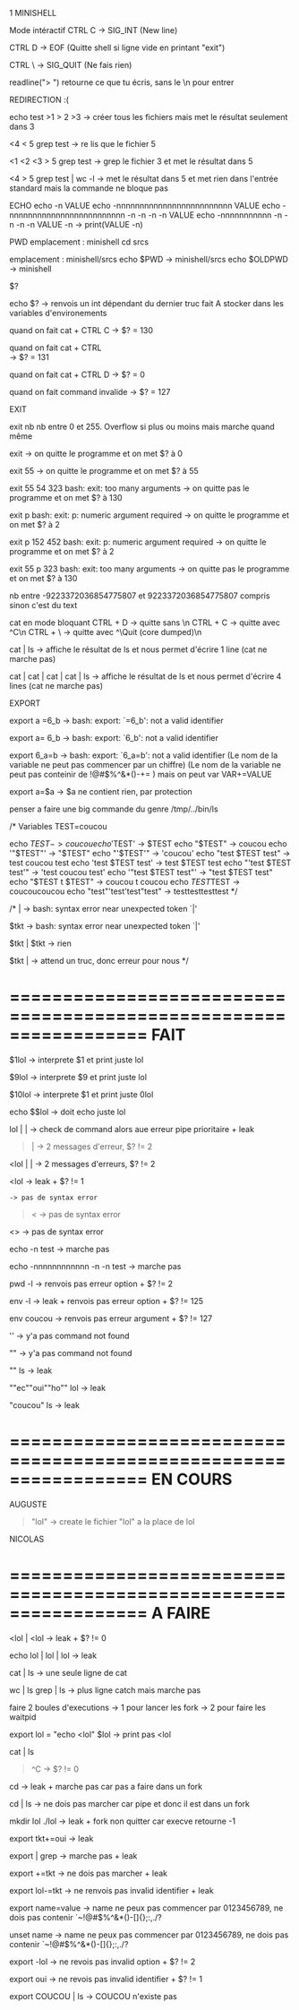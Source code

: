 1 MINISHELL

Mode intéractif
CTRL C -> SIG_INT
	(New line)

CTRL D -> EOF
	(Quitte shell si ligne vide en printant "exit")

CTRL \ -> SIG_QUIT
	(Ne fais rien)


readline("> ")
	retourne ce que tu écris, sans le \n pour entrer


REDIRECTION :(

echo test >1 > 2 >3
	-> créer tous les fichiers mais met le résultat seulement dans 3

<4 < 5 grep test
	-> re lis que le fichier 5

<1 <2 <3 > 5 grep test
	-> grep le fichier 3 et met le résultat dans 5

<4 > 5 grep test | wc -l
	-> met le résultat dans 5 et met rien dans l'entrée standard mais la commande ne bloque pas

ECHO
echo -n VALUE
echo -nnnnnnnnnnnnnnnnnnnnnnnnn VALUE
echo -nnnnnnnnnnnnnnnnnnnnnnnnn -n -n -n -n VALUE
echo -nnnnnnnnnnn -n -n -n -n VALUE -n
	-> print(VALUE -n)


PWD
emplacement : minishell
cd srcs

emplacement : minishell/srcs
echo $PWD
	-> minishell/srcs
echo $OLDPWD
	-> minishell



$?

echo $?
	-> renvois un int dépendant du dernier truc fait
A stocker dans les variables d'environements

quand on fait cat + CTRL C
	-> $? = 130

quand on fait cat + CTRL \
	-> $? = 131

quand on fait cat + CTRL D
	-> $? = 0

quand on fait command invalide
	-> $? = 127



EXIT

exit nb
	nb entre 0 et 255. Overflow si plus ou moins mais marche quand même

exit
	-> on quitte le programme et on met $? à 0

exit 55
	-> on quitte le programme et on met $? à 55

exit 55 54 323
	bash: exit: too many arguments
	-> on quitte pas le programme et on met $? à 130

exit p
	bash: exit: p: numeric argument required
	-> on quitte le programme et on met $? à 2

exit p 152 452
	bash: exit: p: numeric argument required
	-> on quitte le programme et on met $? à 2

exit 55 p 323
	bash: exit: too many arguments
	-> on quitte pas le programme et on met $? à 130

nb entre -9223372036854775807 et 9223372036854775807 compris
	sinon c'est du text



cat en mode bloquant
CTRL + D -> quitte sans \n
CTRL + C -> quitte avec ^C\n
CTRL + \ -> quitte avec ^\Quit (core dumped)\n


cat | ls
	-> affiche le résultat de ls et nous permet d'écrire 1 line (cat ne marche pas)

cat | cat | cat | cat | ls
	-> affiche le résultat de ls et nous permet d'écrire 4 lines (cat ne marche pas)



EXPORT

export a =6_b
	-> bash: export: `=6_b': not a valid identifier

export a= 6_b
	-> bash: export: `6_b': not a valid identifier

export 6_a=b
	-> bash: export: `6_a=b': not a valid identifier
(Le nom de la variable ne peut pas commencer par un chiffre)
(Le nom de la variable ne peut pas conteinir de !@#$%^&*()-+= )
	mais on peut var VAR+=VALUE

export a=$a
	-> $a ne contient rien, par protection


penser a faire une big commande du genre
/tmp/../bin/ls


/*
Variables
TEST=coucou

echo $TEST					-> coucou
echo '$TEST'				-> $TEST
echo "$TEST"				-> coucou
echo '"$TEST"'				-> "$TEST"
echo "'$TEST'"				-> 'coucou'
echo "test $TEST test"		-> test coucou test
echo 'test $TEST test'		-> test $TEST test
echo "'test $TEST test'"	-> 'test coucou test'
echo '"test $TEST test"'	-> "test $TEST test"
echo "$TEST t $TEST" 		-> coucou t coucou
echo $TEST$TEST				-> coucoucoucou
echo "test"'test'test"test"	-> testtesttesttest
*/


/*
|
-> bash: syntax error near unexpected token `|'

$tkt
-> bash: syntax error near unexpected token `|'

$tkt | $tkt
-> rien

$tkt |
-> attend un truc, donc erreur pour nous
*/


=================================================================
								FAIT
=================================================================

$1lol
	-> interprete $1 et print juste lol

$9lol
	-> interprete $9 et print juste lol

$10lol
	-> interprete $1 et print juste 0lol

echo $$lol
	-> doit echo juste lol

lol | |
	-> check de command alors aue erreur pipe prioritaire + leak

>|
	-> 2 messages d'erreur, $? != 2

<lol | |
	-> 2 messages d'erreurs, $? != 2

<lol
	-> leak + $? != 1

>>>
	-> pas de syntax error

><
	-> pas de syntax error

<>
	-> pas de syntax error

echo -n test
	-> marche pas

echo -nnnnnnnnnnnn -n -n test
	-> marche pas

pwd -l
	-> renvois pas erreur option + $? != 2

env -l
	-> leak + renvois pas erreur option + $? != 125

env coucou
	-> renvois pas erreur argument + $? != 127

''
	-> y'a pas command not found

""
	-> y'a pas command not found

"" ls
	-> leak

""ec""oui""ho"" lol
	-> leak

"coucou" ls
	-> leak

=================================================================
								EN COURS
=================================================================
AUGUSTE

> "lol"
	-> create le fichier "lol" a la place de lol

NICOLAS

=================================================================
								A FAIRE
=================================================================

<lol | <lol
	-> leak + $? != 0

echo lol | lol | lol
	-> leak

cat | ls
	->	une seule ligne de cat

wc | ls
grep | ls
	->	plus ligne catch mais marche pas

faire 2 boules d'executions
	-> 1 pour lancer les fork
	-> 2 pour faire les waitpid

export lol = "echo <lol"
$lol
	-> print pas <lol

cat | ls
>^C
	-> $? != 0

cd
	-> leak + marche pas car pas a faire dans un fork

cd | ls
	->	ne dois pas marcher car pipe et donc il est dans un fork

mkdir lol
./lol
	-> leak + fork non quitter car execve retourne -1

export tkt+=oui
	-> leak

export | grep
	-> marche pas + leak

export +=tkt
	-> ne dois pas marcher + leak

export lol-=tkt
	-> ne renvois pas invalid identifier + leak

export name=value
	-> name ne peux pas commencer par 0123456789, ne dois pas contenir `~!@#$%^&*()-[]{};:,./?

unset name
	-> name ne peux pas commencer par 0123456789, ne dois pas contenir `~!@#$%^&*()-[]{};:,./?

export -lol
	-> ne revois pas invalid option + $? != 2

export oui
	-> ne revois pas invalid identifier + $? != 1

export COUCOU | ls
	-> COUCOU n'existe pas
